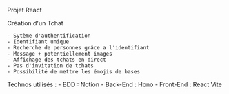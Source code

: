 Projet React


Création d'un Tchat

    - Sytème d'authentification 
    - Identifiant unique
    - Recherche de personnes grâce a l'identifiant
    - Message + potentiellement images
    - Affichage des tchats en direct
    - Pas d'invitation de tchats
    - Possibilité de mettre les émojis de bases



Technos utilisés :
    - BDD : Notion
    - Back-End : Hono
    - Front-End : React Vite
